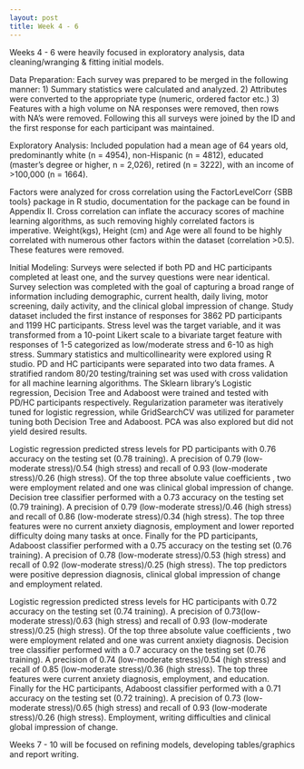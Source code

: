 ```yaml
---
layout: post
title: Week 4 - 6
---
```


Weeks 4 - 6 were heavily focused in exploratory analysis, data cleaning/wranging & fitting initial models. 

Data Preparation: 
Each survey was prepared to be merged in the following manner: 1) Summary statistics were calculated and analyzed. 2) Attributes were converted to the  appropriate type (numeric, ordered factor etc.) 3) Features with a high volume on NA responses were removed, then rows with NA’s were removed. Following this all surveys were joined by the ID and the first response for each participant was maintained.

Exploratory Analysis:
Included population had a mean age of 64 years old, predominantly white (n = 4954), non-Hispanic (n = 4812), educated (master’s degree or higher, n = 2,026),  retired (n = 3222), with an income of >100,000 (n = 1664).

Factors were analyzed for cross correlation using the FactorLevelCorr {SBB tools} package in R studio, documentation for the package can be found in Appendix II. Cross correlation can inflate the accuracy scores of machine learning algorithms, as such removing highly correlated factors is imperative. Weight(kgs), Height (cm) and Age were all found to be highly correlated with numerous other factors within the dataset (correlation >0.5). These features were removed. 

Initial Modeling: 
Surveys were selected if both PD and HC participants completed at least one, and the survey questions were near identical. Survey selection was completed with the goal of capturing a broad range of  information including demographic, current health, daily living, motor screening, daily activity, and the clinical global impression of change. Study dataset included the first instance of responses for 3862 PD participants and 1199 HC participants. Stress level was the target variable, and it was transformed from a 10-point Likert scale to a bivariate target feature with responses of 1-5 categorized as low/moderate stress and 6-10 as high stress. Summary statistics and multicollinearity were explored using R studio. PD and HC participants were separated into two data frames. A stratified random 80/20 testing/training set was used with cross validation for all machine learning algorithms. The Sklearn library’s Logistic regression, Decision Tree and Adaboost were trained and tested with PD/HC participants respectively. Regularization parameter was iteratively tuned for logistic regression, while GridSearchCV was utilized for parameter tuning both Decision Tree and Adaboost. PCA was also explored but did not yield desired results. 

Logistic regression predicted stress levels for PD participants with 0.76 accuracy on the testing set (0.78 training).  A precision of 0.79 (low-moderate stress)/0.54 (high stress) and recall of 0.93 (low-moderate stress)/0.26 (high stress). Of the top three absolute value coefficients , two were employment related and one was clinical global impression of change. Decision tree classifier performed with a 0.73 accuracy on the testing set (0.79 training). A precision of 0.79 (low-moderate stress)/0.46 (high stress) and recall of 0.86 (low-moderate stress)/0.34 (high stress). The top three features were no current anxiety diagnosis, employment and lower reported difficulty doing many tasks at once. Finally for the PD participants, Adaboost classifier performed with a 0.75 accuracy on the testing set (0.76 training). A precision of 0.78 (low-moderate stress)/0.53 (high stress) and recall of 0.92 (low-moderate stress)/0.25 (high stress). The top predictors were positive depression diagnosis, clinical global impression of change and employment related. 

Logistic regression predicted stress levels for HC participants with 0.72 accuracy on the testing set (0.74 training).  A precision of 0.73(low-moderate stress)/0.63 (high stress) and recall of 0.93 (low-moderate stress)/0.25 (high stress). Of the top three absolute value coefficients , two were employment related and one was current anxiety diagnosis. Decision tree classifier performed with a 0.7 accuracy on the testing set (0.76 training). A precision of 0.74 (low-moderate stress)/0.54 (high stress) and recall of 0.85 (low-moderate stress)/0.36 (high stress). The top three features were current anxiety diagnosis, employment, and education. Finally for the HC participants, Adaboost classifier performed with a 0.71 accuracy on the testing set (0.72 training). A precision of 0.73 (low-moderate stress)/0.65 (high stress) and recall of 0.93 (low-moderate stress)/0.26 (high stress). Employment, writing difficulties and clinical global impression of change.

Weeks 7 - 10 will be focused on refining models, developing tables/graphics and report writing. 

